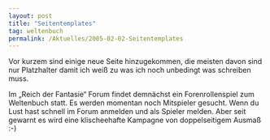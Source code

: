 ```yaml
---
layout: post
title: "Seitentemplates"
tag: weltenbuch
permalink: /Aktuelles/2005-02-02-Seitentemplates
---
```


Vor kurzem sind einige neue Seite hinzugekommen, die meisten davon sind nur Platzhalter damit ich weiß zu was ich noch unbedingt was schreiben muss.

Im &bdquo;Reich der Fantasie&ldquo; Forum findet demnächst ein Forenrollenspiel zum Weltenbuch statt. Es werden momentan noch Mitspieler gesucht. Wenn du Lust hast schnell im Forum anmelden und als Spieler melden. Aber seit gewarnt es wird eine klischeehafte Kampagne von doppelseitigem Ausmaß :-)


